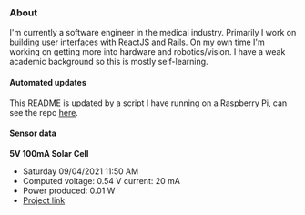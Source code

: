 ### About
I'm currently a software engineer in the medical industry. Primarily I work on building user interfaces with ReactJS and Rails. On my own time I'm working on getting more into hardware and robotics/vision. I have a weak academic background so this is mostly self-learning.

#### Automated updates
This README is updated by a script I have running on a Raspberry Pi, can see the repo [here](https://github.com/jdc-cunningham/raspi-git-repo-updater).

#### Sensor data
**5V 100mA Solar Cell**
- Saturday 09/04/2021 11:50 AM
- Computed voltage: 0.54 V current: 20 mA
- Power produced: 0.01 W
- [Project link](https://github.com/jdc-cunningham/raspisolarplotter)
